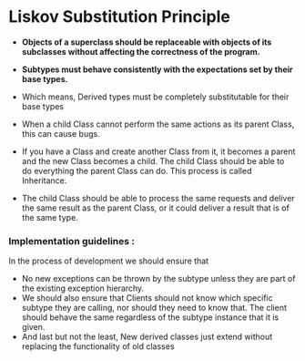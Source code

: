 # Liskov Substitution Principle

- **Objects of a superclass should be replaceable with objects of its subclasses without affecting the correctness of the program.**
- **Subtypes must behave consistently with the expectations set by their base types.**


- Which means, Derived types must be completely substitutable for their base types


- When a child Class cannot perform the same actions as its parent Class, this can cause bugs.
- If you have a Class and create another Class from it, it becomes a parent and the new Class becomes a child. The child
  Class should be able to do everything the parent Class can do. This process is called Inheritance.
- The child Class should be able to process the same requests and deliver the same result as the parent Class, or it
  could deliver a result that is of the same type.

### Implementation guidelines :

In the process of development we should ensure that

- No new exceptions can be thrown by the subtype unless they are part of the existing exception hierarchy.
- We should also ensure that Clients should not know which specific subtype they are calling, nor should they need to
  know that. The client should behave the same regardless of the subtype instance that it is given.
- And last but not the least, New derived classes just extend without replacing the functionality of old classes